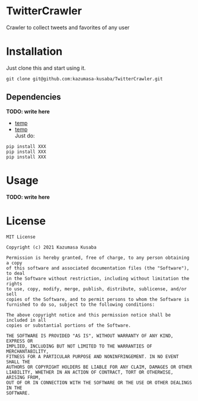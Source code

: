 # TwitterCrawler
Crawler to collect tweets and favorites of any user

# Installation
Just clone this and start using it.  
```console
git clone git@github.com:kazumasa-kusaba/TwitterCrawler.git
```

## Dependencies
**TODO: write here**
* [temp](http://temp.com)  
* [temp](http://temp.com)  
Just do:  
```console
pip install XXX
pip install XXX
pip install XXX
```

# Usage
**TODO: write here**

# License
```
MIT License

Copyright (c) 2021 Kazumasa Kusaba

Permission is hereby granted, free of charge, to any person obtaining a copy
of this software and associated documentation files (the "Software"), to deal
in the Software without restriction, including without limitation the rights
to use, copy, modify, merge, publish, distribute, sublicense, and/or sell
copies of the Software, and to permit persons to whom the Software is
furnished to do so, subject to the following conditions:

The above copyright notice and this permission notice shall be included in all
copies or substantial portions of the Software.

THE SOFTWARE IS PROVIDED "AS IS", WITHOUT WARRANTY OF ANY KIND, EXPRESS OR
IMPLIED, INCLUDING BUT NOT LIMITED TO THE WARRANTIES OF MERCHANTABILITY,
FITNESS FOR A PARTICULAR PURPOSE AND NONINFRINGEMENT. IN NO EVENT SHALL THE
AUTHORS OR COPYRIGHT HOLDERS BE LIABLE FOR ANY CLAIM, DAMAGES OR OTHER
LIABILITY, WHETHER IN AN ACTION OF CONTRACT, TORT OR OTHERWISE, ARISING FROM,
OUT OF OR IN CONNECTION WITH THE SOFTWARE OR THE USE OR OTHER DEALINGS IN THE
SOFTWARE.
```

